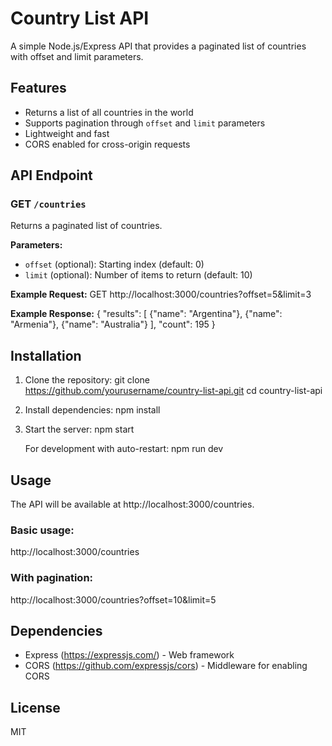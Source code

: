# Country List API

A simple Node.js/Express API that provides a paginated list of countries with offset and limit parameters.

## Features

- Returns a list of all countries in the world
- Supports pagination through `offset` and `limit` parameters
- Lightweight and fast
- CORS enabled for cross-origin requests

## API Endpoint

### GET `/countries`

Returns a paginated list of countries.

**Parameters:**
- `offset` (optional): Starting index (default: 0)
- `limit` (optional): Number of items to return (default: 10)

**Example Request:**
GET http://localhost:3000/countries?offset=5&limit=3

**Example Response:**
{
  "results": [
    {"name": "Argentina"},
    {"name": "Armenia"},
    {"name": "Australia"}
  ],
  "count": 195
}

## Installation

1. Clone the repository:
   git clone https://github.com/yourusername/country-list-api.git
   cd country-list-api

2. Install dependencies:
   npm install

3. Start the server:
   npm start

   For development with auto-restart:
   npm run dev

## Usage

The API will be available at http://localhost:3000/countries.

### Basic usage:
http://localhost:3000/countries

### With pagination:
http://localhost:3000/countries?offset=10&limit=5

## Dependencies

- Express (https://expressjs.com/) - Web framework
- CORS (https://github.com/expressjs/cors) - Middleware for enabling CORS

## License

MIT

